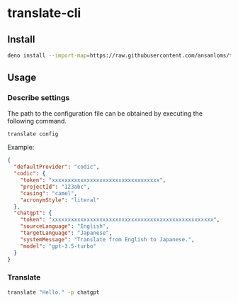 # translate-cli

## Install

```bash
deno install --import-map=https://raw.githubusercontent.com/ansanloms/translate-cli/main/import_map.json -A --no-check --force --reload https://raw.githubusercontent.com/ansanloms/translate-cli/main/translate.ts
```

## Usage

### Describe settings

The path to the configuration file can be obtained by executing the following
command.

```bash
translate config
```

Example:

```json
{
  "defaultProvider": "codic",
  "codic": {
    "token": "xxxxxxxxxxxxxxxxxxxxxxxxxxxxxxxxxx",
    "projectId": "123abc",
    "casing": "camel",
    "acronymStyle": "literal"
  },
  "chatgpt": {
    "token": "xxxxxxxxxxxxxxxxxxxxxxxxxxxxxxxxxxxxxxxxxxxxxxxxxxx",
    "sourceLanguage": "English",
    "targetLanguage": "Japanese",
    "systemMessage": "Translate from English to Japanese.",
    "model": "gpt-3.5-turbo"
  }
}
```

### Translate

```bash
translate "Hello." -p chatgpt
```
